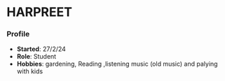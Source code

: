 # HARPREET
### Profile
- **Started**: 27/2/24
- **Role**: Student
- **Hobbies**: gardening, Reading ,listening music (old music) and  palying with kids

